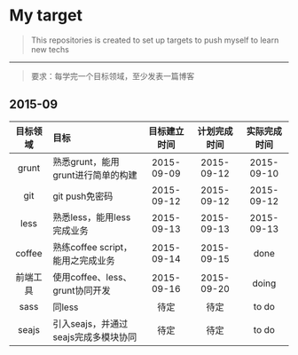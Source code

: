 # My target
> This repositories is created to set up targets to push myself to learn new techs

---

> 要求：每学完一个目标领域，至少发表一篇博客

## 2015-09
| 目标领域 | 目标 | 目标建立时间 | 计划完成时间 | 实际完成时间 |
|:-------:|:---- |:-------:|:----------:|:-----------:|
| grunt   |熟悉grunt，能用grunt进行简单的构建| 2015-09-09 | 2015-09-12 | 2015-09-10 |
| git     |git push免密码| 2015-09-12 | 2015-09-12 | 2015-09-12|
| less    |熟悉less，能用less完成业务| 2015-09-13| 2015-09-13| 2015-09-13 |
| coffee  | 熟练coffee script，能用之完成业务 | 2015-09-14 | 2015-09-15| done |
| 前端工具|使用coffee、less、grunt协同开发|2015-09-16|2015-09-20| doing |
| sass    | 同less | 待定 | 待定 | to do |
| seajs   | 引入seajs，并通过seajs完成多模块协同 | 待定 | 待定 | to do |
